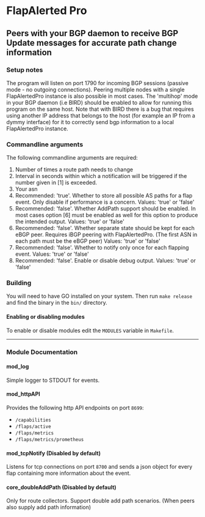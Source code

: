 # FlapAlerted Pro

## Peers with your BGP daemon to receive BGP Update messages for accurate path change information


### Setup notes

The program will listen on port 1790 for incoming BGP sessions (passive mode - no outgoing connections).
Peering multiple nodes with a single FlapAlertedPro instance is also possible in most cases. The 'multihop' mode in your BGP daemon (i.e BIRD) should be enabled to allow for running this program on the same host. Note that with BIRD there is a bug that requires using another IP address that belongs to the host (for example an IP from a dymmy interface) for it to correctly send bgp information to a local FlapAlertedPro instance.


### Commandline arguments

The following commandline arguments are required:

1. Number of times a route path needs to change
2. Interval in seconds within which a notification will be triggered if the number given in [1] is exceeded.
3. Your asn
4. Recommended: 'true'. Whether to store all possible AS paths for a flap event. Only disable if performance is a concern. Values: 'true' or 'false'
5. Recommended: 'false'. Whether AddPath support should be enabled. In most cases option [6] must be enabled as well for this option to produce the intended output. Values: 'true' or 'false'
6. Recommended: 'false'. Whether separate state should be kept for each eBGP peer. Requires iBGP peering with FlapAlertedPro. (The first ASN in each path must be the eBGP peer) Values: 'true' or 'false'
7. Recommended: 'false'. Whether to notify only once for each flapping event. Values: 'true' or 'false'
8. Recommended: 'false'. Enable or disable debug output. Values: 'true' or 'false'

### Building

You will need to have GO installed on your system. Then run `make release` and find the binary in the `bin/` directory.

#### Enabling or disabling modules

To enable or disable modules edit the `MODULES` variable in `Makefile`.

***

### Module Documentation

#### mod_log
Simple logger to STDOUT for events.

#### mod_httpAPI
Provides the following http API endpoints on port `8699`:

- `/capabilities`
- `/flaps/active`
- `/flaps/metrics`
- `/flaps/metrics/prometheus`

#### mod_tcpNotify (Disabled by default)
Listens for tcp connections on port `8700` and sends a json object for every flap containing more information about the event.

#### core_doubleAddPath (Disabled by default)
Only for route collectors. Support double add path scenarios. (When peers also supply add path information)